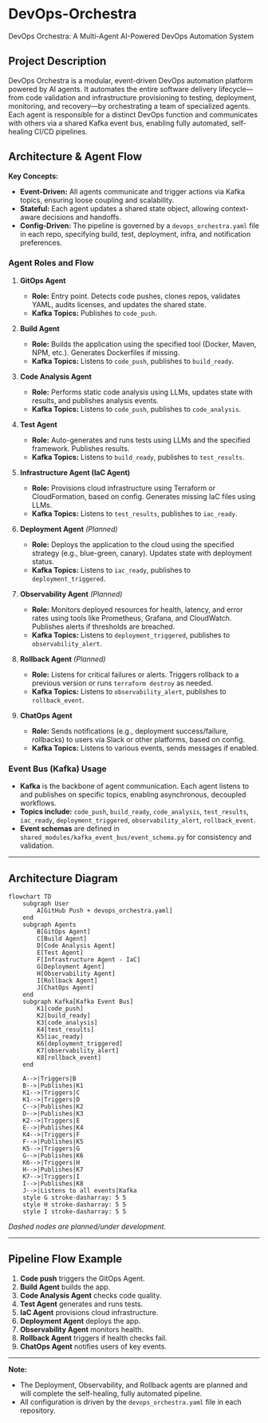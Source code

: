 # DevOps-Orchestra
DevOps Orchestra: A Multi-Agent AI-Powered DevOps Automation System

## Project Description
DevOps Orchestra is a modular, event-driven DevOps automation platform powered by AI agents. It automates the entire software delivery lifecycle—from code validation and infrastructure provisioning to testing, deployment, monitoring, and recovery—by orchestrating a team of specialized agents. Each agent is responsible for a distinct DevOps function and communicates with others via a shared Kafka event bus, enabling fully automated, self-healing CI/CD pipelines.

## Architecture & Agent Flow

**Key Concepts:**
- **Event-Driven:** All agents communicate and trigger actions via Kafka topics, ensuring loose coupling and scalability.
- **Stateful:** Each agent updates a shared state object, allowing context-aware decisions and handoffs.
- **Config-Driven:** The pipeline is governed by a `devops_orchestra.yaml` file in each repo, specifying build, test, deployment, infra, and notification preferences.

### Agent Roles and Flow

1. **GitOps Agent**
   - **Role:** Entry point. Detects code pushes, clones repos, validates YAML, audits licenses, and updates the shared state.
   - **Kafka Topics:** Publishes to `code_push`.

2. **Build Agent**
   - **Role:** Builds the application using the specified tool (Docker, Maven, NPM, etc.). Generates Dockerfiles if missing.
   - **Kafka Topics:** Listens to `code_push`, publishes to `build_ready`.

3. **Code Analysis Agent**
   - **Role:** Performs static code analysis using LLMs, updates state with results, and publishes analysis events.
   - **Kafka Topics:** Listens to `code_push`, publishes to `code_analysis`.

4. **Test Agent**
   - **Role:** Auto-generates and runs tests using LLMs and the specified framework. Publishes results.
   - **Kafka Topics:** Listens to `build_ready`, publishes to `test_results`.

5. **Infrastructure Agent (IaC Agent)**
   - **Role:** Provisions cloud infrastructure using Terraform or CloudFormation, based on config. Generates missing IaC files using LLMs.
   - **Kafka Topics:** Listens to `test_results`, publishes to `iac_ready`.

6. **Deployment Agent** *(Planned)*
   - **Role:** Deploys the application to the cloud using the specified strategy (e.g., blue-green, canary). Updates state with deployment status.
   - **Kafka Topics:** Listens to `iac_ready`, publishes to `deployment_triggered`.

7. **Observability Agent** *(Planned)*
   - **Role:** Monitors deployed resources for health, latency, and error rates using tools like Prometheus, Grafana, and CloudWatch. Publishes alerts if thresholds are breached.
   - **Kafka Topics:** Listens to `deployment_triggered`, publishes to `observability_alert`.

8. **Rollback Agent** *(Planned)*
   - **Role:** Listens for critical failures or alerts. Triggers rollback to a previous version or runs `terraform destroy` as needed.
   - **Kafka Topics:** Listens to `observability_alert`, publishes to `rollback_event`.

9. **ChatOps Agent**
   - **Role:** Sends notifications (e.g., deployment success/failure, rollbacks) to users via Slack or other platforms, based on config.
   - **Kafka Topics:** Listens to various events, sends messages if enabled.

### Event Bus (Kafka) Usage

- **Kafka** is the backbone of agent communication. Each agent listens to and publishes on specific topics, enabling asynchronous, decoupled workflows.
- **Topics include:** `code_push`, `build_ready`, `code_analysis`, `test_results`, `iac_ready`, `deployment_triggered`, `observability_alert`, `rollback_event`.
- **Event schemas** are defined in `shared_modules/kafka_event_bus/event_schema.py` for consistency and validation.

---

## Architecture Diagram

```mermaid
flowchart TD
    subgraph User
        A[GitHub Push + devops_orchestra.yaml]
    end
    subgraph Agents
        B[GitOps Agent]
        C[Build Agent]
        D[Code Analysis Agent]
        E[Test Agent]
        F[Infrastructure Agent - IaC]
        G[Deployment Agent]
        H[Observability Agent]
        I[Rollback Agent]
        J[ChatOps Agent]
    end
    subgraph Kafka[Kafka Event Bus]
        K1[code_push]
        K2[build_ready]
        K3[code_analysis]
        K4[test_results]
        K5[iac_ready]
        K6[deployment_triggered]
        K7[observability_alert]
        K8[rollback_event]
    end

    A-->|Triggers|B
    B-->|Publishes|K1
    K1-->|Triggers|C
    K1-->|Triggers|D
    C-->|Publishes|K2
    D-->|Publishes|K3
    K2-->|Triggers|E
    E-->|Publishes|K4
    K4-->|Triggers|F
    F-->|Publishes|K5
    K5-->|Triggers|G
    G-->|Publishes|K6
    K6-->|Triggers|H
    H-->|Publishes|K7
    K7-->|Triggers|I
    I-->|Publishes|K8
    J-->|Listens to all events|Kafka
    style G stroke-dasharray: 5 5
    style H stroke-dasharray: 5 5
    style I stroke-dasharray: 5 5
```

*Dashed nodes are planned/under development.*

---

## Pipeline Flow Example

1. **Code push** triggers the GitOps Agent.
2. **Build Agent** builds the app.
3. **Code Analysis Agent** checks code quality.
4. **Test Agent** generates and runs tests.
5. **IaC Agent** provisions cloud infrastructure.
6. **Deployment Agent** deploys the app.
7. **Observability Agent** monitors health.
8. **Rollback Agent** triggers if health checks fail.
9. **ChatOps Agent** notifies users of key events.

---

**Note:**
- The Deployment, Observability, and Rollback agents are planned and will complete the self-healing, fully automated pipeline.
- All configuration is driven by the `devops_orchestra.yaml` file in each repository.

